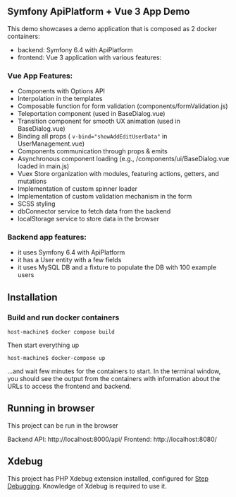 ## Symfony ApiPlatform + Vue 3 App Demo

This demo showcases a demo application that is composed as 2 docker containers:

- backend: Symfony 6.4 with ApiPlatform
- frontend: Vue 3 application with various features:

### Vue App Features:

- Components with Options API
- Interpolation in the templates
- Composable function for form validation (components/formValidation.js)
- Teleportation component (used in BaseDialog.vue)
- Transition component for smooth UX animation (used in BaseDialog.vue)
- Binding all props ( `v-bind="showAddEditUserData"` in UserManagement.vue)
- Components communication through props & emits
- Asynchronous component loading (e.g., /components/ui/BaseDialog.vue loaded in main.js)
- Vuex Store organization with modules, featuring actions, getters, and mutations
- Implementation of custom spinner loader
- Implementation of custom validation mechanism in the form
- SCSS styling
- dbConnector service to fetch data from the backend
- localStorage service to store data in the browser

### Backend app features:

- it uses Symfony 6.4 with ApiPlatform
- it has a User entity with a few fields
- it uses MySQL DB and a fixture to populate the DB with 100 example users

## Installation

### Build and run docker containers

```cli
host-machine$ docker compose build
```

Then start everything up

```cli
host-machine$ docker-compose up
```

...and wait few minutes for the containers to start. In the terminal window, you should see the output from the containers with information about the URLs to access the frontend and backend.

## Running in browser

This project can be run in the browser

Backend API: http://localhost:8000/api/
Frontend: http://localhost:8080/

## Xdebug

This project has PHP Xdebug extension installed, configured for [Step Debugging](https://xdebug.org/docs/step_debug).
Knowledge of Xdebug is required to use it.

